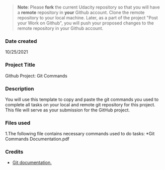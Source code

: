>**Note**: Please **fork** the current Udacity repository so that you will have a **remote** repository in **your** Github account. Clone the remote repository to your local machine. Later, as a part of the project "Post your Work on Github", you will push your proposed changes to the remote repository in your Github account.

### Date created
10/25/2021

### Project Title
Github Project: Git Commands

### Description
You will use this template to copy and paste the git commands you used to complete all tasks on your local and remote git repository for this project. This file will serve as your submission for the GitHub project.

### Files used
1.The following file contains necessary commands used to do tasks:
    *Git Commands Documentation.pdf

### Credits
* [Git documentation.](https://git-scm.com/doc)

